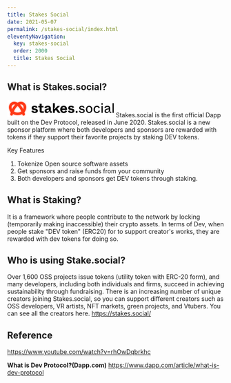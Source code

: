 ```yaml
---
title: Stakes Social
date: 2021-05-07
permalink: /stakes-social/index.html
eleventyNavigation:
  key: stakes-social
  order: 2000
  title: Stakes Social
---
```


## What is Stakes.social?

![logo](/content/images/stakessocial-logo.png)
Stakes.social is the first official Dapp built on the Dev Protocol, released in June 2020. Stakes.social is a new sponsor platform where both developers and sponsors are rewarded with tokens if they support their favorite projects by staking DEV tokens.

Key Features

1. Tokenize Open source software assets
2. Get sponsors and raise funds from your community
3. Both developers and sponsors get DEV tokens through staking.

## What is Staking?

It is a framework where people contribute to the network by locking (temporarily making inaccessible) their crypto assets. In terms of Dev, when people stake "DEV token" (ERC20) for to support creator's works, they are rewarded with dev tokens for doing so.

## Who is using Stake.social?

Over 1,600 OSS projects issue tokens (utility token with ERC-20 form), and many developers, including both individuals and firms, succeed in achieving sustainability through fundraising. There is an increasing number of unique creators joining Stakes.social, so you can support different creators such as OSS developers, VR artists, NFT markets, green projects, and Vtubers. You can see all the creators here. https://stakes.social/

## Reference

https://www.youtube.com/watch?v=rhOwDqbrkhc

**What is Dev Protocol?(Dapp.com)**
https://www.dapp.com/article/what-is-dev-protocol
